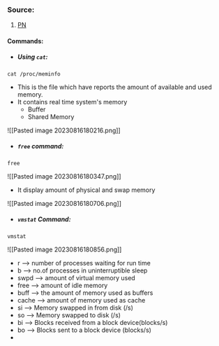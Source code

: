 
### Source:

1. [PN](https://phoenixnap.com/kb/linux-commands-check-memory-usage)

#### Commands:

* ##### Using `cat`:

```
cat /proc/meminfo
```

* This is the file which have reports the amount of available and used memory.
* It contains real time system's memory
	* Buffer
	* Shared Memory

![[Pasted image 20230816180216.png]]

* ##### `free` command:
```
free
```

![[Pasted image 20230816180347.png]]

* It display amount of physical and swap memory

![[Pasted image 20230816180706.png]]

* ##### `vmstat` Command:

```
vmstat
```

![[Pasted image 20230816180856.png]]

* r        --> number of processes waiting for run time
* b       --> no.of processes in uninterruptible sleep
* swpd --> amount of virtual memory used
* free   --> amount of idle memory
* buff   --> the amount of memory used as buffers
* cache --> amount of memory used as cache
* si        --> Memory swapped in from disk (/s)
* so      --> Memory swapped to disk (/s)
* bi      --> Blocks received from a block device(blocks/s)
* bo     --> Blocks sent to a block device (blocks/s)
* 
